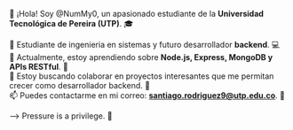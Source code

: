 👋 ¡Hola! Soy @NumMy0, un apasionado estudiante de la **Universidad Tecnológica de Pereira (UTP)**. 🎓

👀 Estudiante de ingenieria en sistemas y futuro desarrollador **backend**. 💻  
🌱 Actualmente, estoy aprendiendo sobre **Node.js, Express, MongoDB y APIs RESTful**. 🚀  
💞️ Estoy buscando colaborar en proyectos interesantes que me permitan crecer como desarrollador backend. 🤝  
📫 Puedes contactarme en mi correo: **santiago.rodriguez9@utp.edu.co**. 📧  

--> Pressure is a privilege. 🌟
